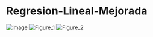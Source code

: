# Regresion-Lineal-Mejorada
![image](https://user-images.githubusercontent.com/74606701/150978878-6047731c-4b8e-425a-bf06-7008844afead.png)
![Figure_1](https://user-images.githubusercontent.com/74606701/150978896-e18407c7-5271-4773-a667-2057694f32a5.png)
![Figure_2](https://user-images.githubusercontent.com/74606701/150978905-5e6f67f6-65ea-4128-b2e7-a9dbaff88247.png)
